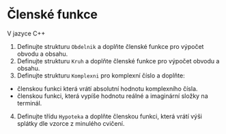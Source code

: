 # Členské funkce

V jazyce C++
1) Definujte strukturu `Obdelnik` a doplňte členské funkce pro výpočet obvodu a obsahu.
2) Definujte strukturu `Kruh` a doplňte členské funkce pro výpočet obvodu a obsahu.
3) Definujte strukturu `Komplexni` pro komplexní číslo a doplňte:
  - členskou funkci která vrátí absolutní hodnotu komplexního čísla.
  - členskou funkci, která vypíše hodnotu reálné a imaginární složky na terminál.
4) Definujte třídu `Hypoteka` a doplňte členskou funkci, která vrátí výši splátky dle vzorce z minulého cvičení.
